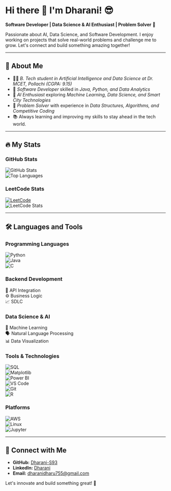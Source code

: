 # Hi there 👋 I'm Dharani! 😎  
 
**Software Developer | Data Science & AI Enthusiast | Problem Solver** 🚀  

Passionate about AI, Data Science, and Software Development. I enjoy working on projects that solve real-world problems and challenge me to grow. Let's connect and build something amazing together!  

---  
## 🌟 About Me  

- 👨‍💻 *B. Tech student in Artificial Intelligence and Data Science at Dr. MCET, Pollachi (CGPA: 9.15)*  
- 💪 *Software Developer* skilled in *Java, Python, and Data Analytics*  
- 🤖 *AI Enthusiast* exploring *Machine Learning, Data Science, and Smart City Technologies*  
- 🎉 *Problem Solver* with experience in *Data Structures, Algorithms, and Competitive Coding*  
- 📚 Always learning and improving my skills to stay ahead in the tech world.  

---  
## 🔥 My Stats  

### GitHub Stats  
![GitHub Stats](https://github-readme-stats.vercel.app/api?username=Dharani-S93&show_icons=true&theme=radical&hide_border=true&include_all_commits=true&count_private=true)  
![Top Languages](https://github-readme-stats.vercel.app/api/top-langs/?username=Dharani-S93&layout=compact&theme=radical&hide_border=true)  

### LeetCode Stats  
[![LeetCode](https://img.shields.io/badge/LeetCode-Profile-blue)](https://leetcode.com/u/dharani__s/)  
![LeetCode Stats](https://leetcard.jacoblin.cool/dharani__s?theme=dark&font=Roboto&solved=126)  

---  
## 🛠 Languages and Tools  

### Programming Languages  
![Python](https://img.shields.io/badge/Python-3776AB?style=for-the-badge&logo=python&logoColor=white)  
![Java](https://img.shields.io/badge/Java-ED8B00?style=for-the-badge&logo=java&logoColor=white)  
![C](https://img.shields.io/badge/C-00599C?style=for-the-badge&logo=c&logoColor=white)  

### Backend Development  
🔗 API Integration  
⚙️ Business Logic  
📈 SDLC  

### Data Science & AI  
🤖 Machine Learning  
🗣️ Natural Language Processing  
📊 Data Visualization  

### Tools & Technologies  
![SQL](https://img.shields.io/badge/SQL-4479A1?style=for-the-badge&logo=sql&logoColor=white)  
![Matplotlib](https://img.shields.io/badge/Matplotlib-11557C?style=for-the-badge&logo=python&logoColor=white)  
![Power BI](https://img.shields.io/badge/Power%20BI-F2C811?style=for-the-badge&logo=power%20bi&logoColor=black)  
![VS Code](https://img.shields.io/badge/VS%20Code-007ACC?style=for-the-badge&logo=visual-studio-code&logoColor=white)  
![Git](https://img.shields.io/badge/Git-F05032?style=for-the-badge&logo=git&logoColor=white)  
![R](https://img.shields.io/badge/R-276DC3?style=for-the-badge&logo=r&logoColor=white)  

### Platforms  
![AWS](https://img.shields.io/badge/AWS-232F3E?style=for-the-badge&logo=amazon-aws&logoColor=white)  
![Linux](https://img.shields.io/badge/Linux-FCC624?style=for-the-badge&logo=linux&logoColor=black)  
![Jupyter](https://img.shields.io/badge/Jupyter-F37626?style=for-the-badge&logo=jupyter&logoColor=white)  

---  
## 💼 Connect with Me  

- **GitHub:** [Dharani-S93](https://github.com/Dharani-S93)  
- **LinkedIn:** [Dharani](https://www.linkedin.com/in/dharani-s93/)  
- **Email:** dharanidharu755@gmail.com  

Let's innovate and build something great! 🚀

